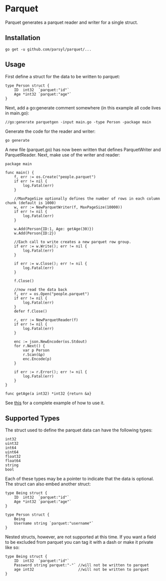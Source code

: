 # Parquet

Parquet generates a parquet reader and writer for a single struct.

## Installation

    go get -u github.com/parsyl/parquet/...

## Usage

First define a struct for the data to be written to parquet:

	type Person struct {
      	ID  int32  `parquet:"id"`
		Age *int32 `parquet:"age"`
	}

Next, add a go:generate comment somewhere (in this example all code lives
in main.go):

    //go:generate parquetgen -input main.go -type Person -package main

Generate the code for the reader and writer:

    go generate

A new file (parquet.go) has now been written that defines ParquetWriter
and ParquetReader.  Next, make use of the writer and reader:


	package main
    
    func main() {
    	f, err := os.Create("people.parquet")
    	if err != nil {
    		log.Fatal(err)
    	}    	

		//MaxPageSize optionally defines the number of rows in each column chunk (default is 1000)
    	w, err := NewParquetWriter(f, MaxPageSize(10000))
    	if err != nil {
    		log.Fatal(err)
    	}

    	w.Add(Person{ID:1, Age: getAge(30)})
		w.Add(Person{ID:2})

		//Each call to write creates a new parquet row group.
    	if err := w.Write(); err != nil {
    		log.Fatal(err)
    	}

    	if err := w.Close(); err != nil {
    		log.Fatal(err)
    	}

		f.Close()

		//now read the data back
    	f, err = os.Open("people.parquet")
    	if err != nil {
    		log.Fatal(err)
    	}
    	defer f.Close()

    	r, err := NewParquetReader(f)
    	if err != nil {
    		log.Fatal(err)
    	}

    	enc := json.NewEncoder(os.Stdout)
    	for r.Next() {
    		var p Person
    		r.Scan(&p)
    		enc.Encode(p)
    	}

    	if err := r.Error(); err != nil {
    		log.Fatal(err)
    	}
    }

	func getAge(a int32) *int32 {return &a}

See [this](./examples/people) for a complete example of how to use it.

## Supported Types

The struct used to define the parquet data can have the following types:

    int32
    uint32
    int64
    uint64
    float32
    float64
    string
    bool

Each of these types may be a pointer to indicate that the data is optional.  The
struct can also embed another struct:

	type Being struct {
      	ID  int32  `parquet:"id"`
		Age *int32 `parquet:"age"`
	}

	type Person struct {
    	Being
		Username string `parquet:"username"`
	}

Nested structs, however, are not supported at this time.  If you want a field to be
excluded from parquet you can tag it with a dash or make it private like so:

	type Being struct {
      	ID  int32  `parquet:"id"`
		Password string`parquet:"-"` //will not be written to parquet
        age int32                    //will not be written to parquet
	}

